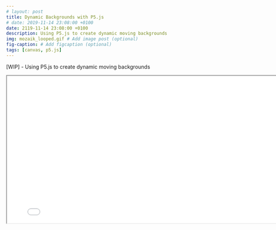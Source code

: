 ```yaml
---
# layout: post
title: Dynamic Backgrounds with P5.js
# date: 2019-11-14 23:08:00 +0100
date: 2119-11-14 23:08:00 +0100
description: Using P5.js to create dynamic moving backgrounds
img: mozaik_looped.gif # Add image post (optional)
fig-caption: # Add figcaption (optional)
tags: [canvas, p5.js]
---
```

[WIP] - Using P5.js to create dynamic moving backgrounds
 
<!-- ![Dynamic Triangles](https://media.giphy.com/media/vFKqnCdLPNOKc/giphy.gif) -->
<!-- ![Dynamic Triangles]({{site.baseurl}}/assets/img/mozaik_looped.gif) -->

<iframe scrolling="no" border="0" src="{{site.baseurl}}/assets/sketches/dynamic-triangles/index.html" width="800px" height="400px"></iframe>